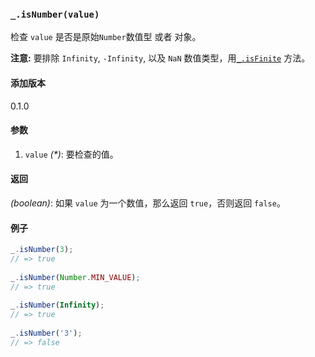 ### `_.isNumber(value)`[​](#_isnumbervalue "_isnumbervalue的直接链接")

检查 `value` 是否是原始`Number`数值型 或者 对象。  
  
**注意:** 要排除 `Infinity`, `-Infinity`, 以及 `NaN` 数值类型，用[`_.isFinite`](#isFinite) 方法。

#### 添加版本

0.1.0

#### 参数

1.  `value` _(\*)_: 要检查的值。

#### 返回

_(boolean)_: 如果 `value` 为一个数值，那么返回 `true`，否则返回 `false`。

#### 例子

```js
_.isNumber(3);
// => true
 
_.isNumber(Number.MIN_VALUE);
// => true
 
_.isNumber(Infinity);
// => true
 
_.isNumber('3');
// => false
```
